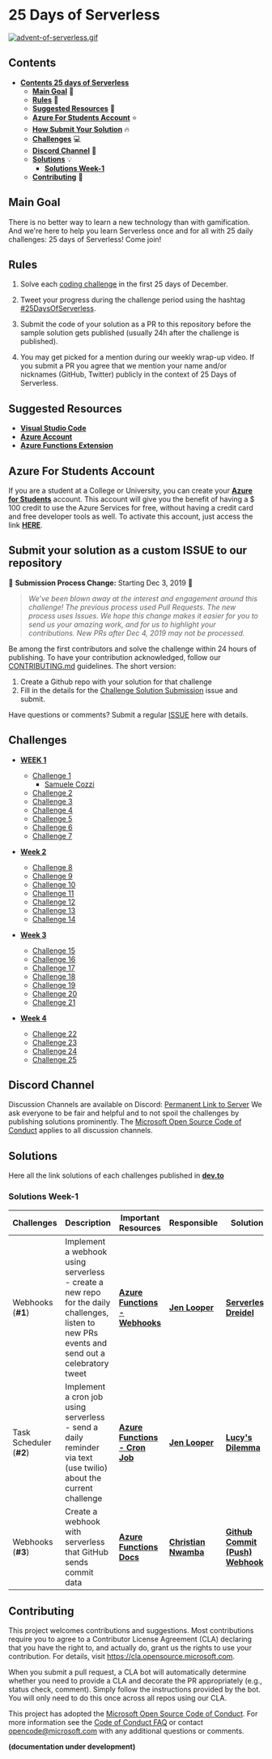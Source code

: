 # 25 Days of Serverless

[![advent-of-serverless.gif](https://s5.gifyu.com/images/advent-of-serverless.gif)](https://gifyu.com/image/vNo5)

## Contents

- **[Contents 25 days of Serverless](#contents-25-days-of-serverless)**
    - **[Main Goal](#main-goal)** 🎯
    - **[Rules](#rules)** 🎫
    - **[Suggested Resources](#suggested-resources)** 📑
    - **[Azure For Students Account](#azure-for-students-account)** ⭐️
    - **[How Submit Your Solution](#submit-your-solution-as-a-custom-ISSUE-to-our-repository)** 🔥    
    - **[Challenges](#challenges)** 💻   
    - **[Discord Channel](#discord-channel)** 💬   
    - **[Solutions](#solutions)** 💡
        - **[Solutions Week-1](#solutions-week-1)**  
    - **[Contributing](#contributing)** 🚩   

## Main Goal

There is no better way to learn a new technology than with gamification. And we're here to help you learn Serverless once and for all with 25 daily challenges: 25 days of Serverless! Come join!

## Rules

1. Solve each [coding challenge](https://aka.ms/25daysofserverless) in the first 25 days of December.

2. Tweet your progress during the challenge period using the hashtag [#25DaysOfServerless](https://twitter.com/search?q=%2325DaysOfServerless).

3. Submit the code of your solution as a PR to this repository before the sample solution gets published (usually 24h after the challenge is published).

4. You may get picked for a mention during our weekly wrap-up video. If you submit a PR you agree that we mention your name and/or nicknames (GitHub, Twitter) publicly in the context of 25 Days of Serverless.

## Suggested Resources

* **[Visual Studio Code](https://code.visualstudio.com/?WT.mc_id=25daysofserverless-github-cxa)** 
* **[Azure Account](https://azure.microsoft.com/?WT.mc_id=25daysofserverless-github-cxa)** 
* **[Azure Functions Extension](https://marketplace.visualstudio.com/items?itemName=ms-azuretools.vscode-azurefunctions&WT.mc_id=25daysofserverless-github-cxa)** 

## Azure For Students Account

If you are a student at a College or University, you can create your **[Azure for Students](https://azure.microsoft.com/free/students/?WT.mc_id=25daysofserverless-github-cxa)** account. This account will give you the benefit of having a $ 100 credit to use the Azure Services for free, without having a credit card and free developer tools as well. To activate this account, just access the link **[HERE](https://azure.microsoft.com/free/students/?WT.mc_id=25daysofserverless-github-cxa)**.

## Submit your solution as a custom ISSUE to our repository
 
🚨 **Submission Process Change:** Starting Dec 3, 2019 🚨

> _We've been blown away at the interest and engagement around this challenge! The previous process used Pull Requests. The new process uses Issues. We hope this change makes it easier for you to send us your amazing work, and for us to highlight your contributions. New PRs after Dec 4, 2019 may not be processed._

Be among the first contributors and solve the challenge within 24 hours of publishing. To have your contribution acknowledged, follow our [CONTRIBUTING.md](CONTRIBUTING.md) guidelines. The short version:

 1. Create a Github repo with your solution for that challenge
 2. Fill in the details for the [Challenge Solution Submission](https://github.com/microsoft/25-days-of-serverless/issues/new?assignees=&labels=challenge-submission&template=challenge-solution-submission.md&title=%5BCHALLENGE+SUBMISSION%5D+) issue and submit.

Have questions or comments? Submit a regular [ISSUE](https://github.com/microsoft/25-days-of-serverless/issues/new/choose) here with details.

## Challenges

- **[WEEK 1](#week-1)**
    - [Challenge 1](week-1/challenge-1/README.md) 
        - [Samuele Cozzi](https://github.com/samuele-cozzi/25-days-of-serverless-code/tree/master/week-1)
    - [Challenge 2](week-1/challenge-2/README.md) 
    - [Challenge 3](week-1/challenge-3/README.md) 
    - [Challenge 4](week-1/challenge-4/README.md) 
    - [Challenge 5](week-1/challenge-5/README.md) 
    - [Challenge 6](week-1/challenge-6/README.md) 
    - [Challenge 7](week-1/challenge-7/README.md) 

- **[Week 2](#week-2)** 
    - [Challenge 8](week-2/challenge-8/README.md)   
    - [Challenge 9](week-2/challenge-9/README.md)   
    - [Challenge 10](week-2/challenge-10/README.md) 
    - [Challenge 11](week-2/challenge-11/README.md) 
    - [Challenge 12](week-2/challenge-12/README.md) 
    - [Challenge 13](week-2/challenge-13/README.md)
    - [Challenge 14](week-2/challenge-14/README.md) 

- **[Week 3](#week-3)**
    - [Challenge 15](week-3/challenge-15/README.md)
    - [Challenge 16](week-3/challenge-16/README.md)
    - [Challenge 17](week-3/challenge-17/README.md)
    - [Challenge 18](week-3/challenge-18/README.md)
    - [Challenge 19](week-3/challenge-19/README.md)
    - [Challenge 20](week-3/challenge-20/README.md)
    - [Challenge 21](week-3/challenge-21/README.md) 

- **[Week 4](#week-4)** 
    - [Challenge 22](week-4/challenge-22/README.md)
    - [Challenge 23](week-4/challenge-23/README.md)
    - [Challenge 24](week-4/challenge-24/README.md)
    - [Challenge 25](week-4/challenge-25/README.md)

## Discord Channel

Discussion Channels are available on Discord: [Permanent Link to Server](https://discord.gg/8kbAeud)
We ask everyone to be fair and helpful and to not spoil the challenges by publishing solutions prominently. The [Microsoft Open Source Code of Conduct](https://opensource.microsoft.com/codeofconduct/) applies to all discussion channels.

## Solutions

Here all the link solutions of each challenges published in **[dev.to](https://dev.to/)** 

### Solutions Week-1

| Challenges | Description | Important Resources | Responsible | Solution |
|---|---|---|---|---|
| Webhooks (**#1**)| Implement a webhook using serverless - create a new repo for the daily challenges, listen to new PRs events and send out a celebratory tweet | **[Azure Functions - Webhooks](https://docs.microsoft.com/en-us/azure/iot-central/core/howto-trigger-azure-functions?WT.mc_id=25daysofserverless-github-cxa)** | **[Jen Looper](https://github.com/jlooper)** | **[Serverless Dreidel](https://aka.ms/AA6r47e)** |
| Task Scheduler (**#2**) | Implement a cron job using serverless - send a daily reminder via text (use twilio) about the current challenge | **[Azure Functions - Cron Job](https://docs.microsoft.com/en-us/azure/azure-functions/functions-bindings-twilio?WT.mc_id=25daysofserverless-github-cxa)** | **[Jen Looper](https://github.com/jlooper)** | **[Lucy's Dilemma](https://aka.ms/AA6qwkz)** |
| Webhooks (**#3**) | Create a webhook with serverless that GitHub sends commit data | **[Azure Functions Docs](https://docs.microsoft.com/azure/azure-functions/?WT.mc_id=25daysofserverless-github-cxa)** | **[Christian Nwamba](https://github.com/christiannwamba)** | **[Github Commit (Push) Webhook](https://aka.ms/AA6r47c)** |

## Contributing

This project welcomes contributions and suggestions.  Most contributions require you to agree to a
Contributor License Agreement (CLA) declaring that you have the right to, and actually do, grant us
the rights to use your contribution. For details, visit https://cla.opensource.microsoft.com.

When you submit a pull request, a CLA bot will automatically determine whether you need to provide
a CLA and decorate the PR appropriately (e.g., status check, comment). Simply follow the instructions
provided by the bot. You will only need to do this once across all repos using our CLA.

This project has adopted the [Microsoft Open Source Code of Conduct](https://opensource.microsoft.com/codeofconduct/).
For more information see the [Code of Conduct FAQ](https://opensource.microsoft.com/codeofconduct/faq/) or
contact [opencode@microsoft.com](mailto:opencode@microsoft.com) with any additional questions or comments.

**(documentation under development)**
